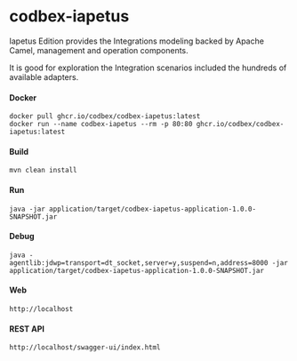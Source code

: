 # codbex-iapetus

Iapetus Edition provides the Integrations modeling backed by Apache Camel, management and operation components.

It is good for exploration the Integration scenarios included the hundreds of available adapters.

#### Docker

```
docker pull ghcr.io/codbex/codbex-iapetus:latest
docker run --name codbex-iapetus --rm -p 80:80 ghcr.io/codbex/codbex-iapetus:latest
```

#### Build

```
mvn clean install
```
	
#### Run

```
java -jar application/target/codbex-iapetus-application-1.0.0-SNAPSHOT.jar
```

#### Debug

```
java -agentlib:jdwp=transport=dt_socket,server=y,suspend=n,address=8000 -jar application/target/codbex-iapetus-application-1.0.0-SNAPSHOT.jar
```
	
#### Web

```
http://localhost
```

#### REST API

```
http://localhost/swagger-ui/index.html
```
